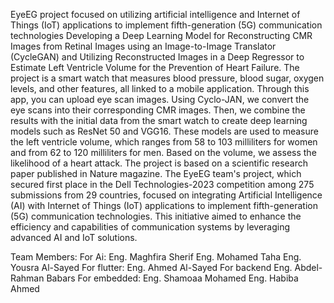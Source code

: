 
EyeEG project focused on utilizing artificial intelligence and Internet of Things (IoT) applications to implement fifth-generation (5G) communication technologies
Developing a Deep Learning Model for Reconstructing CMR Images from Retinal Images using an Image-to-Image Translator (CycleGAN) and Utilizing Reconstructed Images in a Deep Regressor to Estimate Left Ventricle Volume for the Prevention of Heart Failure.
The project is a smart watch that measures blood pressure, blood sugar, oxygen levels, and other features, all linked to a mobile application. Through this app, you can upload eye scan images. Using Cyclo-JAN, we convert the eye scans into their corresponding CMR images. Then, we combine the results with the initial data from the smart watch to create deep learning models such as ResNet 50 and VGG16. These models are used to measure the left ventricle volume, which ranges from 58 to 103 milliliters for women and from 62 to 120 milliliters for men. Based on the volume, we assess the likelihood of a heart attack. The project is based on a scientific research paper published in Nature magazine.
The EyeEG team's project, which secured first place in the Dell Technologies-2023 competition  among 275 submissions from 29 countries,
focused on integrating Artificial Intelligence (AI) with Internet of Things (IoT) applications to implement fifth-generation (5G) communication technologies. This initiative aimed to enhance the efficiency and capabilities of communication systems by leveraging advanced AI and IoT solutions.​

Team Members:
For Ai:
Eng. Maghfira Sherif​
Eng. Mohamed Taha​
Eng. Yousra Al-Sayed
For flutter:
Eng. Ahmed Al-Sayed​
For backend
Eng. Abdel-Rahman Babars​
For embedded:
Eng. Shamoaa Mohamed​
Eng. Habiba Ahmed​
